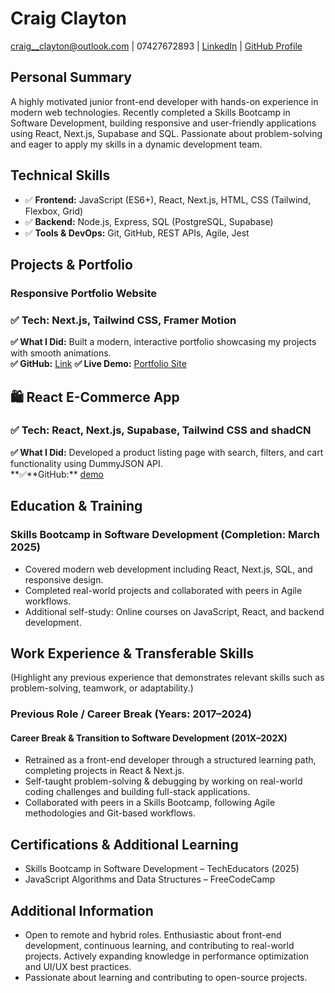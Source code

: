 # Craig Clayton

craig__clayton@outlook.com
| 07427672893 | [LinkedIn](https://www.linkedin.com/in/craig-clayton-87a155196/) | [GitHub Profile](https://github.com/bulldogpatch)

## Personal Summary

A highly motivated junior front-end developer with hands-on experience in modern web technologies. Recently completed a Skills Bootcamp in Software Development, building responsive and user-friendly applications using React, Next.js, Supabase and SQL. Passionate about problem-solving and eager to apply my skills in a dynamic development team.

## Technical Skills

- ✅ **Frontend:** JavaScript (ES6+), React, Next.js, HTML, CSS (Tailwind, Flexbox, Grid)
- ✅ **Backend:** Node.js, Express, SQL (PostgreSQL, Supabase)
- ✅ **Tools & DevOps:** Git, GitHub, REST APIs, Agile, Jest

## Projects & Portfolio

### Responsive Portfolio Website

### ✅ Tech: Next.js, Tailwind CSS, Framer Motion

**✅ What I Did:** Built a modern, interactive portfolio showcasing my projects with smooth animations.  
**✅ GitHub:** [Link](https://github.com/BullDogPatch/portfolio-new)
**✅ Live Demo:** [Portfolio Site](portfolio-new-iota-three.vercel.app)

## 🛍️ React E-Commerce App

### ✅ Tech: React, Next.js, Supabase, Tailwind CSS and shadCN

**✅ What I Did:** Developed a product listing page with search, filters, and cart functionality using DummyJSON API.  
**✅**GitHub:\*\* [demo](https://github.com/BullDogPatch/product-shop)

## Education & Training

### Skills Bootcamp in Software Development (Completion: March 2025)

- Covered modern web development including React, Next.js, SQL, and responsive design.
- Completed real-world projects and collaborated with peers in Agile workflows.
- Additional self-study: Online courses on JavaScript, React, and backend development.

## Work Experience & Transferable Skills

(Highlight any previous experience that demonstrates relevant skills such as problem-solving, teamwork, or adaptability.)

### Previous Role / Career Break (Years: 2017–2024)

#### Career Break & Transition to Software Development (201X–202X)

- Retrained as a front-end developer through a structured learning path, completing projects in React & Next.js.
- Self-taught problem-solving & debugging by working on real-world coding challenges and building full-stack applications.
- Collaborated with peers in a Skills Bootcamp, following Agile methodologies and Git-based workflows.

## Certifications & Additional Learning

- Skills Bootcamp in Software Development – TechEducators (2025)
- JavaScript Algorithms and Data Structures – FreeCodeCamp

## Additional Information

- Open to remote and hybrid roles. Enthusiastic about front-end development, continuous learning, and contributing to real-world projects. Actively expanding knowledge in performance optimization and UI/UX best practices.
- Passionate about learning and contributing to open-source projects.
